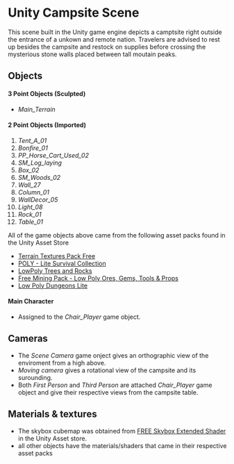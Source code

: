 # Unity Campsite Scene

This scene built in the Unity game engine depicts a camptsite right outside the entrance of a unkown and remote nation. Travelers are advised to rest up besides the campsite and restock on supplies before crossing the mysterious stone walls placed between tall moutain peaks.

## Objects 

#### 3 Point Objects (Sculpted)

- *Main_Terrain*

#### 2 Point Objects (Imported)

1. *Tent_A_01*
2. *Bonfire_01*
3. *PP_Horse_Cart_Used_02*
4. *SM_Log_laying*
5. *Box_02*
6. *SM_Woods_02*
7. *Wall_27*
8. *Column_01*
9. *WallDecor_05*
10. *Light_08*
11. *Rock_01*
12. *Table_01*

All of the game objects above came from the following asset packs found in the Unity Asset Store
- [Terrain Textures Pack Free](https://assetstore.unity.com/packages/2d/textures-materials/nature/terrain-textures-pack-free-139542)
- [POLY - Lite Survival Collection](https://assetstore.unity.com/packages/3d/props/poly-lite-survival-collection-220452)
- [LowPoly Trees and Rocks](https://assetstore.unity.com/packages/3d/vegetation/lowpoly-trees-and-rocks-88376)
- [Free Mining Pack - Low Poly Ores, Gems, Tools & Props](https://assetstore.unity.com/packages/3d/props/free-mining-pack-low-poly-ores-gems-tools-props-189962)
- [Low Poly Dungeons Lite](https://assetstore.unity.com/packages/3d/environments/dungeons/low-poly-dungeons-lite-177937)

#### Main Character

- Assigned to the *Chair_Player* game object.

## Cameras

- The *Scene Camera* game onject gives an orthographic view of the enviroment from a high above.
- *Moving camera* gives a rotational view of the campsite and its surounding.
- Both *First Person* and *Third Person* are attached *Chair_Player* game object and give their respective views from the campsite table.

## Materials & textures

- The skybox cubemap was obtained from [FREE Skybox Extended Shader](https://assetstore.unity.com/packages/vfx/shaders/free-skybox-extended-shader-107400) in the Unity Asset store.
- all other objects have the materials/shaders that came in their respective asset packs


